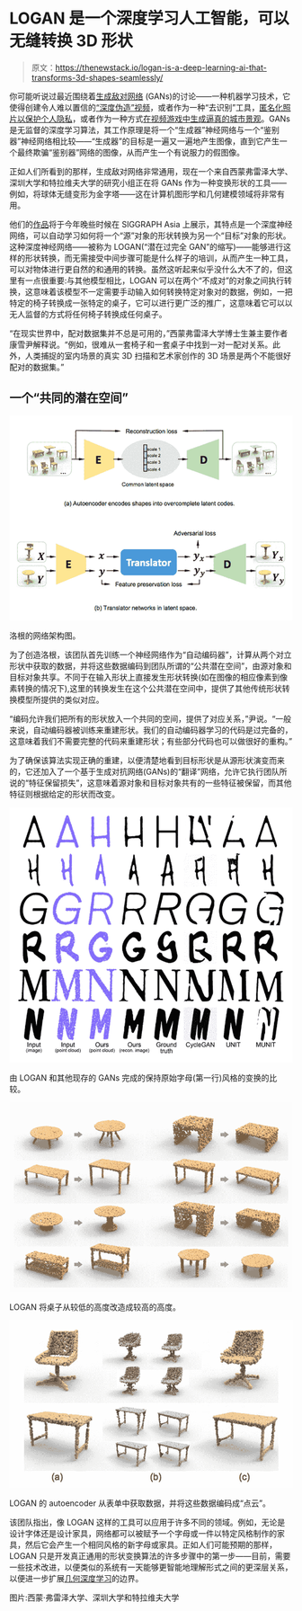 # LOGAN 是一个深度学习人工智能，可以无缝转换 3D 形状

> 原文：<https://thenewstack.io/logan-is-a-deep-learning-ai-that-transforms-3d-shapes-seamlessly/>

你可能听说过最近围绕着[生成敌对网络](https://en.wikipedia.org/wiki/Generative_adversarial_network) (GANs)的讨论——一种机器学习技术，它使得创建令人难以置信的[“深度伪造”视频](/deep-learning-ai-generates-convincing-deepfake-videos-of-mona-lisa/)，或者作为一种“去识别”工具，[匿名化照片以保护个人隐私](/deepprivacy-ai-uses-deepfake-tech-to-anonymize-faces-and-protect-privacy/)，或者作为一种方式[在视频游戏中生成逼真的城市景观](/deep-learning-ai-generates-realistic-game-graphics-by-learning-from-videos/)。GANs 是无监督的深度学习算法，其工作原理是将一个“生成器”神经网络与一个“鉴别器”神经网络相比较——“生成器”的目标是一遍又一遍地产生图像，直到它产生一个最终欺骗“鉴别器”网络的图像，从而产生一个有说服力的假图像。

正如人们所看到的那样，生成敌对网络非常通用，现在一个来自西蒙弗雷泽大学、深圳大学和特拉维夫大学的研究小组正在将 GANs 作为一种变换形状的工具——例如，将球体无缝变形为金字塔——这在计算机图形学和几何建模领域将非常有用。

他们的[作品](https://arxiv.org/abs/1903.10170)将于今年晚些时候在 SIGGRAPH Asia 上展示，其特点是一个深度神经网络，可以自动学习如何将一个“源”对象的形状转换为另一个“目标”对象的形状。这种深度神经网络——被称为 LOGAN(“潜在过完全 GAN”的缩写)——能够进行这样的形状转换，而无需接受中间步骤可能是什么样子的培训，从而产生一种工具，可以对物体进行更自然的和通用的转换。虽然这听起来似乎没什么大不了的，但这里有一点很重要:与其他模型相比，LOGAN 可以在两个“不成对”的对象之间执行转换，这意味着该模型不一定需要手动输入如何转换特定对象对的数据，例如，一把特定的椅子转换成一张特定的桌子，它可以进行更广泛的推广，这意味着它可以以无人监督的方式将任何椅子转换成任何桌子。

“在现实世界中，配对数据集并不总是可用的，”西蒙弗雷泽大学博士生兼主要作者康雪尹解释说。“例如，很难从一套椅子和一套桌子中找到一对一配对关系。此外，人类捕捉的室内场景的真实 3D 扫描和艺术家创作的 3D 场景是两个不能很好配对的数据集。”

## 一个“共同的潜在空间”

![](img/5415e19f64724d1f770bf8fec64ab574.png)

洛根的网络架构图。

为了创造洛根，该团队首先训练一个神经网络作为“自动编码器”，计算从两个对立形状中获取的数据，并将这些数据编码到团队所谓的“公共潜在空间”，由源对象和目标对象共享。不同于在输入形状上直接发生形状转换(如在图像的相应像素到像素转换的情况下),这里的转换发生在这个公共潜在空间中，提供了其他传统形状转换模型所提供的类似对应。

“编码允许我们把所有的形状放入一个共同的空间，提供了对应关系，”尹说。“一般来说，自动编码器被训练来重建形状。我们的自动编码器学习的代码是过完备的，这意味着我们不需要完整的代码来重建形状；有些部分代码也可以做很好的重构。”

为了确保该算法实现正确的重建，以便清楚地看到目标形状是从源形状演变而来的，它还加入了一个基于生成对抗网络(GANs)的“翻译”网络，允许它执行团队所说的“特征保留损失”，这意味着源对象和目标对象共有的一些特征被保留，而其他特征则根据给定的形状而改变。

![](img/8454298ea113758f2d533914fcf7b425.png)

由 LOGAN 和其他现存的 GANs 完成的保持原始字母(第一行)风格的变换的比较。

![](img/8546de5b6558981b1b1009c4599c49c0.png)

LOGAN 将桌子从较低的高度改造成较高的高度。

![](img/d399b97f6c7c5b17c69c7470f4a36562.png)

LOGAN 的 autoencoder 从表单中获取数据，并将这些数据编码成“点云”。

该团队指出，像 LOGAN 这样的工具可以应用于许多不同的领域。例如，无论是设计字体还是设计家具，网络都可以被赋予一个字母或一件以特定风格制作的家具，然后它会产生一个相同风格的新字母或家具。正如人们可能预期的那样，LOGAN 只是开发真正通用的形状变换算法的许多步骤中的第一步——目前，需要一些技术改进，以便类似的系统有一天能够更智能地理解形式之间的更深层关系，以便进一步扩展[几何深度学习](https://medium.com/@flawnsontong1/what-is-geometric-deep-learning-b2adb662d91d)的边界。

图片:西蒙·弗雷泽大学、深圳大学和特拉维夫大学

<svg xmlns:xlink="http://www.w3.org/1999/xlink" viewBox="0 0 68 31" version="1.1"><title>Group</title> <desc>Created with Sketch.</desc></svg>